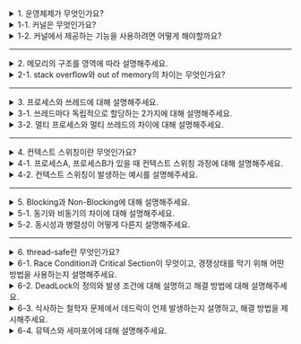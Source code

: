 <details>
  <summary>1. 운영체제가 무엇인가요?</summary>

  운영체제는 하드웨어 자원을 관리하고, 응용 프로그램와 하드웨어 사이를 중재하는 인터페이스를 의미한다.
</details>
<details>
  <summary>1-1. 커널은 무엇인가요?</summary>

`메모리에 상주하는 운영체제의 핵심부분`이다. 

프로그램이 실행되기 위해서는 메인 메모리에 적재된 상태여야 한다. 운영체제 역시 프로그램이기 때문에 메인 메모리에 적재 되어야 하나, 운영체제의 크기가 너무 커서 비효율적이다.
</details>
<details>
  <summary>1-2. 커널에서 제공하는 기능을 사용하려면 어떻게 해야할까요?</summary>
  
`System Call`을 이용한다. System Call은 사용자나 응용프로그램이 커널에서 제공하는 기능을 사용하기 위한 `인터페이스`이다.

운영체제는 커널이 제공하는 서비스를 '시스템 콜'을 사용해야만 이용할 수 있도록 제한함으로써 `컴퓨터 자원을 보호`하면서 사용자나 응용프로그램에게 서비스를 제공할 수 있다.
</details>

---

<details>
  <summary>2. 메모리의 구조를 영역에 따라 설명해주세요.</summary>

1. 코드 영역(텍스트 영역) :

실행할 프로그램의 코드가 저장되는 영역으로, '텍스트' 영역이라고도 부릅니다. CPU는 해당 코드 영역에 저장된 명령어를 하나씩 가져가서 처리하게 됩니다.

2. 데이터 영역(static 영역) :

전역 변수와 정적 변수가 저장되는 영역으로, 프로그램이 시작하는 동시에 할당되며, 프로그램이 종료되면 소멸합니다.

3. 힙 영역 (Heap) :

사용자가 직접 관리하는 영역이며 메모리 공간이 동적으로 할당 및 헤제됩니다. 동적으로 할당되므로 new로 생성한 object가 많아질 수록 힙 영역의 크기가 늘어나게 됩니다.

4. 스택 영역 (Stack) :

함수의 호출에 따른 지역변수와 매개변수가 저장되는 영역으로, 컴파일 시 크기가 결정됩니다. 함수의 호출과 함께 할당되고, 함수의 호출이 종료되면 소멸합니다.
</details>
<details>
  <summary>2-1. stack overflow와 out of memory의 차이는 무엇인가요?</summary>
  
stack overflow

- 프로그램이 가능한 `stack 영역`보다 많이 사용할 때 발생
- 예시) 재귀 구현 시 종료 조건을 설정하지 않은 경우

 out of memory

- `heap 영역`을 더 이상 사용할 수 없을 때 발생
- 예시) 메모리를 할당만하고 해제하지 않는 경우
</details>

---

<details>
  <summary>3. 프로세스와 쓰레드에 대해 설명해주세요.</summary>

**1) 프로세스**

- 메인 메모리(주기억장치)에 적재되어 실행되는 프로그램을 의미합니다.
- PCB, code, data, heap, stack 영역을 갖습니다.
- 프로세스별 각각의 영역을 갖기 때문에 별다른 동기화 작업이 필요하지 않습니다.
- 프로세스별 각각의 영역을 갖기 때문에 context switching 비용이 큽니다.
- 프로세스 쓰레드보다 무겁기 때문에 생성 시간이 더 깁니다.
- 한 프로세스에서 오류가 생기더라도 다른 프로세스에 영향을 주지 않습니다.

**2) 쓰레드**

- 한 프로세스 내의 실행 단위, 실행의 흐름을 의미합니다.
- stack 영역만 별도로 갖고, 나머지 영역(code, data, heap)에 대해서는 해당 쓰레드를 포함한 프로세스의 자원을 공유합니다.
- stack 영역 외부의 공유 자원에 대해 접근 시 동기화 작업이 필요합니다.
- stack 영역 외부를 공유하므로 컨텍스트 스위칭 비용이 적습니다.
- 쓰레드는 프로세스보다 가볍기 때문에 생성 시간이 더 짧습니다.
- 한 쓰레드에서 오류가 생기면, 나머지 프로세스 내의 쓰레드에 영향을 줄 수 있습니다.

</details>
<details>
  <summary>3-1. 쓰레드마다 독립적으로 할당하는 2가지에 대해 설명해주세요.</summary>

스택 영역, PC Register를 독립적으로 할당합니다.

스택 영역 : 독립적으로 스택을 갖는다는 것은 곧 독립적으로 함수 호출이 가능하다는 것을 의미합니다. 즉, 프로세스 내의 독립적인 실행 흐름을 만들기 위해 쓰레드마다 스택 영역을 갖습니다.

PC Register : PC Register 값은 쓰레드가 명령어를 어디까지 수행했는 지를 나타냅니다. 쓰레드는 CPU를 할당받았다가, 스케줄러에 의해서 선점당해 컨텍스트 스위칭이 일어납니다. 따라서 다시 해당 쓰레드가 실행될 때 어디까지 실행이 되었는지 알아야 하므로 독립적으로 PC Register 값을 갖게 됩니다.
</details>
<details>
  <summary>3-2. 멀티 프로세스와 멀티 쓰레드의 차이에 대해 설명해주세요.</summary>

- 멀티 프로세스는 하나의 프로세스가 망가지더라도 다른 곳에 영향을 미치지 않지만 멀티 스레드는 스레드에 문제가 생기면 전체가 망가질 수 있다.
- 멀티 프로세스는 컨텍스트 스위칭시 메모리 영역 모두를 교체해야하지만 멀티 스레드는 스택과 레지스터 일부만 변경하면 되서 `컨텍스트 스위칭 비용`이 적다.
</details>

---

<details>
  <summary>4. 컨텍스트 스위칭이란 무엇인가요?</summary>

CPU/코어에서 실행 중이던 프로세스/스레드가 다른 프로세스/스레드로 교체되는 것
</details>
<details>
  <summary>4-1. 프로세스A, 프로세스B가 있을 때 컨텍스트 스위칭 과정에 대해 설명해주세요.</summary>

A라는 프로세스가 running 상태이고 B라는 프로세스가 ready 상태라고 할 때,

1. 스케줄러가 A 프로세스의 실행을 중단하고 B 프로세스를 실행할 것을 요청함
2. A프로세스에서 Stack의 데이터 위치를 가리키고 있는 `SP(Stack pointer)`의 값과 다음 실행해야하는 코드의 주소값을 가지고 있는 `PC(Program Counter)`의 값을 PCB에 저장함 (운영체제에서 관리)SP와 PC는 모두 중앙처리장치 안의 레지스터이다.
3. A프로세스는 ready 또는 block 상태로 바뀌고, CPU에서 B 프로세스를 실행함. 이 과정을 통해 B 프로세스의 상태가 ready에서 running으로 바뀌는데, 이 작업을 디스패치(dispatch)라고 한다.
4. 반대로 다시 B프로세스에서 A프로세스로 컨텍스트 스위칭을 할 경우, B프로세스의 SP값과 PC값을 PCB에 저장하고(이 때 PCB는 A프로세스의 위치값을 저장하는 PCB와는 별도로 생성되는 메모리 공간임) A프로세스의 PCB에서 SP값과 CP값을 찾아 SP와 PC에 덮어씌움.
</details>
<details>
  <summary>4-2. 컨텍스트 스위칭이 발생하는 예시를 설명해주세요.</summary>

I/O 작업은 오랜 시간이 걸리기 때문에 그동안 CPU는 대기 상태에 들어갑니다. 

컨텍스트 스위칭을 통해 다른 프로세스나 쓰레드의 작업으로 전환한다면, CPU의 사용률을 높일 수 있습니다.

컨텍스트 스위칭을 진행하는 동안 다른 작업을 할 수 없는데(오버헤드), 보통 이 시간보다 I/O 작업이 더 오래 걸리기 때문에 컨텍스트 스위칭을 하는 것이 효율적입니다. 또한 컨텍스트 스위칭이 있기 때문에 여러 프로세스를 처리할 수 있습니다.
</details>

---

<details>
  <summary>5. Blocking과 Non-Blocking에 대해 설명해주세요.</summary>

Blocking : 자신의 작업을 진행하다가 다른 주체의 작업이 시작되면 다른 작업이 끝날때까지 **기다렸다가** 자신의 작업을 시작하는 것

Non-Blocking : 다른 주체의 작업에 **관련없이** 자신의 작업을 하는 것
</details>
<details>
  <summary>5-1. 동기와 비동기의 차이에 대해 설명해주세요.</summary>

Synchronous (동기) : 작업을 동시에 수행하거나, 동시에 끝나거나, **끝나는 동시에 시작함을 의미**

Asynchronous (비동기) : 시작, 종료가 일치하지 않으며, **끝나는 동시에 시작을 하지 않음**을 의미 (일을 바로 처리하지 않아도 괜찮다.)

<예시>

Blocking & Sync

- 결과를 기다리다가(Blocking) 반환하면 해당 업무를 바로 처리(Sync) → 자바의 scanner

Non-Blocking & Sync

- 결과는 기다리지 않지만(Non-Blocking) 결과 여부를 자주 요청 후 해당 업무 바로 처리(Sync) → 게임에서 맵을 넘어갈 때 (해당 데이터를 가져올 때 로딩창의 비율)

Blocking & Async

- 결과를 기다리다가(Blocking) 반환해도 할 일이 있으면 끝내고(Async) 반환된 일을 처리 → 굳이 안쓴다. (개발자가 실수할 때)

Non-Blocking & Async

- 결과를 기다리지 않고(Non-Blocking) 결과를 받으면 할 일을 먼저 끝내고(Async) 반환된 일을 처리 → 자바스크립트에서 API 요청을 하고 다른 작업을 하다가 콜백을 통해서 추가적인 작업을 할 때
</details>
<details>
  <summary>5-2. 동시성과 병렬성이 어떻게 다른지 설명해주세요.</summary>
  
동시성은 멀티 프로그래밍 (Multi-Programming)에서 나온 개념으로, 주기억장치에 여러 프로세스를 적재해서 Context Switching을 통해 동시에 실행되는 것 처럼 보이게 하는 것을 의미합니다. 실제로는 동시에 실행되는 것이 아니라, 번갈아 실행하는 것입니다. 싱글 코어에서 멀티스레드를 동작시키기 위한 방식입니다.

병렬성은 멀티 프로세싱 (Multi-Processing)에서 나온 개념으로, 실제로 동시에 여러 프로세스를 병렬적으로 실행하는 방식입니다. 병렬적으로 실행하기 위해서는 CPU가 멀티코어여야 합니다.

</details>

---

<details>
  <summary>6. thread-safe란 무엇인가요?</summary>

멀티 스레드 프로그래밍에서 일반적으로 어떤 함수나 변수, 혹은 객체가 여러 스레드로부터 동시에 접근이 이루어져도 프로그램의 실행에 문제가 없는 것을 말한다.
</details>
<details>
  <summary>6-1. Race Condition과 Critical Section이 무엇이고, 경쟁상태를 막기 위해 어떤 방법을 사용하는지 설명해주세요.</summary>

두 개 이상의 쓰레드가 공유자원에 대해 접근하려고 서로 경쟁하는 것을 'Race Condition(경쟁상태)'라고 합니다.

이 공유자원이 존재하는 구간으로 Race Condition이 일어날 수 있는 영역을 'Critical Section(임계영역)'이라고 합니다.

이러한 임계영역에 대한 경쟁상태를 제거하기 위해서 한 공유자원에 대해서 한 쓰레드에만 접근을 허락하도록 하는 '상호배제(Mutual Exclusion)'를 사용합니다.
</details>

<details>
  <summary>6-2. DeadLock의 정의와 발생 조건에 대해 설명하고 해결 방법에 대해 설명해주세요.</summary>

DeadLock(교착상태)는, 두 개 이상의 프로세스나 쓰레드가 서로 자원을 기다리면서 무한히 대기하는 상태를 의미합니다.

DeadLock이 발생하기 위한 조건은 4가지가 있습니다.

- 상호 배제 (Mutual Exclusion)
    - 한 자원에 여러 프로세스가 동시에 접근할 수 없다.
- 점유 대기 (Hold and Wait)
    - 하나의 자원을 소유한 상태에서 다른 자원을 기다린다.
- 비선점 (Non-preemption)
    - 프로세스가 어떤 자원의 사용을 끝낼 때까지 프로세스의 자원을 뺏을 수 없다.
- 순환 대기 (Circular Wait)
    - 각 프로세스가 순환적으로 다음 프로세스가 요구하는 자원을 갖고 있다.

<해결 방법>

- 예방(Prevention)
    - 교착 상태 조건 중 **하나를 제거함**으로 데드락이 발생하지 않도록 예방하는 방식
    - 자원 낭비가 심하다.
- 회피(Avoidance)
    - **데드락 발생 가능성을 인정하면서도 적절하게 회피하는 방식**
    - 은행원 알고리즘
        - 프로세스가 자원을 요구할 때 시스템은 자원을 할당한 후에도 안정 상태로 남아있게 되는지를 사전에 검사하는 알고리즘
        - 발생하지 않으면 자원을 할당하고, 발생하면 다른 프로세스가 자원을 해제할 때까지 대기한다.
        - 안전상태: 시스템이 교착상태를 일으키지 않으면서 각 프로세스가 요구한 최대 요구량만큼 필요한 자원을 할당해 줄 수 있는 상태
        - 항상 안전 상태를 유지할 수 있다는 장점이 있으나 최대 자원 요구량을 미리 알아야 하고 항상 불안전 상태를 방지해야 하므로 자원 이용도가 낮다.
- 회복(Recovery)
    - 은행원 알고리즘과 유사하게 시스템의 자원 할당 상태를 갖고 데드락이 발생했는지 여부를 탐색한다.
    - 탐지했다면 데드락을 회복한다.
        - 데드락 상태의 프로세스 모두 중단시키기
        - 프로세스를 하나씩 중단 시킬 때마다 탐지 알고리즘으로 데드락을 탐지하면서 회복시키기
        - 자원 섬점을 통해 해결하기(교착 상태에 있는 프로세스가 점유하고 있는 자원을 선점하여 다른 프로세스에 할당)
</details>

<details>
  <summary>6-3. 식사하는 철학자 문제에서 데드락이 언제 발생하는지 설명하고, 해결 방법을 제시해주세요.</summary>

"식사하는 철학자 문제"

다섯 명의 철학자가 원탁에 앉아 있고, 각자의 앞에는 스파게티가 있고 양옆에 포크가 하나씩 있다. 그리고 각각의 철학자는 다른 철학자에게 말을 할 수 없다. 이때 철학자가 스파게티를 먹기 위해서는 양 옆의 포크를 동시에 들어야 한다.

모든 철학자가 방에 입장한 후, 각자의 왼쪽포크를 5명이 모두 드는 경우에 DeadLock이 발생합니다.

1. 5명 모두 자신의 왼쪽 포크를 들고 있으므로 '점유대기'
2. 남이 포크를 뺏어주지 않음 '비선점'
3. 서로 오른쪽 포크를 놓기만을 기다림 '환형대기'
4. 각 포크에 대해 한 사람만 들 수 있음 '상호배제'

이 문제를 해결하기 위해서, 카운팅 세마포어를 사용합니다.

방에 대한 입장 정원을 카운팅 세마포어로 설계해, 최대 4명만 들어온다면 방 안의 모든 사람들이 왼쪽 포크를 든다 하더라도 DeadLock이 일어나지 않습니다.
</details>

<details>
  <summary>6-4. 뮤텍스와 세마포어에 대해 설명해주세요.</summary>

- 뮤텍스
    - **오직 1개만의 스레드(또는 프로세스)만 접근** 할 수 있다.
    - 1개만 접근 가능하므로 반드시 락을 획득한 프로세스가 락을 해제해야 한다.
- 세마포어
    - **세마포어 변수만큼의 스레드(또는 프로세스)가 접근** 할 수 있다.
    - 현재 수행중인 프로세스가 아닌 다른 프로세스가 세마포어를 해제할 수 있다.
</details>

